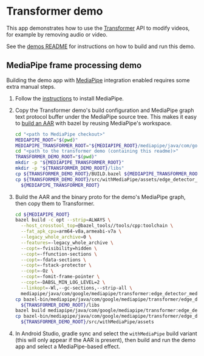 # Transformer demo

This app demonstrates how to use the [Transformer][] API to modify videos, for
example by removing audio or video.

See the [demos README](../README.md) for instructions on how to build and run
this demo.

## MediaPipe frame processing demo

Building the demo app with [MediaPipe][] integration enabled requires some extra
manual steps.

1.  Follow the
    [instructions](https://google.github.io/mediapipe/getting_started/install.html)
    to install MediaPipe.
1.  Copy the Transformer demo's build configuration and MediaPipe graph text
    protocol buffer under the MediaPipe source tree. This makes it easy to
    [build an AAR][] with bazel by reusing MediaPipe's workspace.

    ```sh
    cd "<path to MediaPipe checkout>"
    MEDIAPIPE_ROOT="$(pwd)"
    MEDIAPIPE_TRANSFORMER_ROOT="${MEDIAPIPE_ROOT}/mediapipe/java/com/google/mediapipe/transformer"
    cd "<path to the transformer demo (containing this readme)>"
    TRANSFORMER_DEMO_ROOT="$(pwd)"
    mkdir -p "${MEDIAPIPE_TRANSFORMER_ROOT}"
    mkdir -p "${TRANSFORMER_DEMO_ROOT}/libs"
    cp ${TRANSFORMER_DEMO_ROOT}/BUILD.bazel ${MEDIAPIPE_TRANSFORMER_ROOT}/BUILD
    cp ${TRANSFORMER_DEMO_ROOT}/src/withMediaPipe/assets/edge_detector_mediapipe_graph.pbtxt \
      ${MEDIAPIPE_TRANSFORMER_ROOT}
    ```

1.  Build the AAR and the binary proto for the demo's MediaPipe graph, then copy
    them to Transformer.

    ```sh
    cd ${MEDIAPIPE_ROOT}
    bazel build -c opt --strip=ALWAYS \
      --host_crosstool_top=@bazel_tools//tools/cpp:toolchain \
      --fat_apk_cpu=arm64-v8a,armeabi-v7a \
      --legacy_whole_archive=0 \
      --features=-legacy_whole_archive \
      --copt=-fvisibility=hidden \
      --copt=-ffunction-sections \
      --copt=-fdata-sections \
      --copt=-fstack-protector \
      --copt=-Oz \
      --copt=-fomit-frame-pointer \
      --copt=-DABSL_MIN_LOG_LEVEL=2 \
      --linkopt=-Wl,--gc-sections,--strip-all \
      mediapipe/java/com/google/mediapipe/transformer:edge_detector_mediapipe_aar.aar
    cp bazel-bin/mediapipe/java/com/google/mediapipe/transformer/edge_detector_mediapipe_aar.aar \
      ${TRANSFORMER_DEMO_ROOT}/libs
    bazel build mediapipe/java/com/google/mediapipe/transformer:edge_detector_binary_graph
    cp bazel-bin/mediapipe/java/com/google/mediapipe/transformer/edge_detector_mediapipe_graph.binarypb \
      ${TRANSFORMER_DEMO_ROOT}/src/withMediaPipe/assets
    ```

1.  In Android Studio, gradle sync and select the `withMediaPipe` build variant
    (this will only appear if the AAR is present), then build and run the demo
    app and select a MediaPipe-based effect.

[Transformer]: https://developer.android.com/media/media3/transformer
[MediaPipe]: https://google.github.io/mediapipe/
[build an AAR]: https://google.github.io/mediapipe/getting_started/android_archive_library.html

